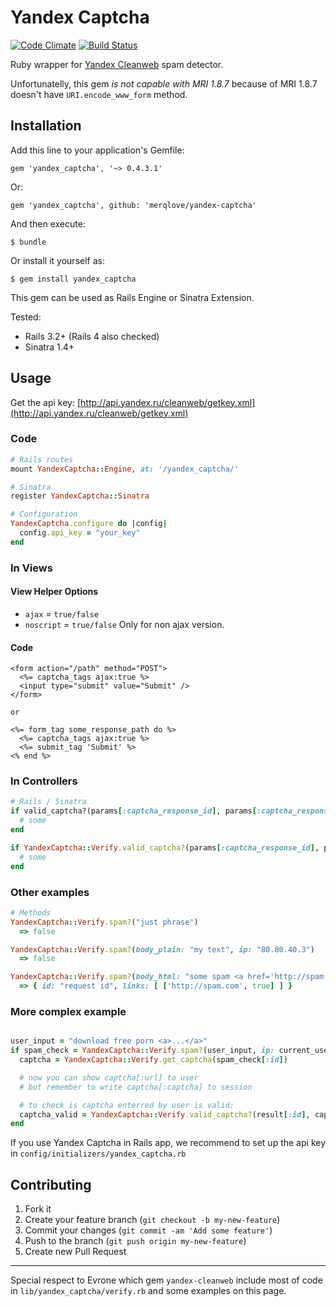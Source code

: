 # Yandex Captcha

[![Code Climate](https://codeclimate.com/github/merqlove/yandex-captcha.png)](https://codeclimate.com/github/merqlove/yandex-captcha)
[![Build Status](https://travis-ci.org/merqlove/yandex-captcha.svg)](https://travis-ci.org/merqlove/yandex-captcha)

Ruby wrapper for [Yandex Cleanweb](http://api.yandex.ru/cleanweb/) spam detector.

Unfortunatelly, this gem *is not capable with MRI 1.8.7* because of MRI 1.8.7 doesn't have `URI.encode_www_form` method.

## Installation

Add this line to your application's Gemfile:

    gem 'yandex_captcha', '~> 0.4.3.1'

Or:    

    gem 'yandex_captcha', github: 'merqlove/yandex-captcha'

And then execute:

    $ bundle

Or install it yourself as:

    $ gem install yandex_captcha

This gem can be used as Rails Engine or Sinatra Extension.

Tested:
- Rails 3.2+ (Rails 4 also checked)
- Sinatra 1.4+

## Usage

Get the api key: [http://api.yandex.ru/cleanweb/getkey.xml](http://api.yandex.ru/cleanweb/getkey.xml)

### Code

```ruby
# Rails routes
mount YandexCaptcha::Engine, at: '/yandex_captcha/'

# Sinatra
register YandexCaptcha::Sinatra

# Configuration
YandexCaptcha.configure do |config|
  config.api_key = "your_key"
end
```

### In Views

#### View Helper Options

- `ajax` = `true/false`
- `noscript` = `true/false` Only for non ajax version.

#### Code

```erb
<form action="/path" method="POST">
  <%= captcha_tags ajax:true %>
  <input type="submit" value="Submit" />
</form>

or

<%= form_tag some_response_path do %>
  <%= captcha_tags ajax:true %>
  <%= submit_tag 'Submit' %>
<% end %>
```

### In Controllers

```ruby
# Rails / Sinatra
if valid_captcha?(params[:captcha_response_id], params[:captcha_response_field])
  # some
end

if YandexCaptcha::Verify.valid_captcha?(params[:captcha_response_id], params[:captcha_response_field])
  # some
end
```

### Other examples

```ruby
# Methods
YandexCaptcha::Verify.spam?("just phrase")
  => false

YandexCaptcha::Verify.spam?(body_plain: "my text", ip: "80.80.40.3")
  => false

YandexCaptcha::Verify.spam?(body_html: "some spam <a href='http://spam.com'>spam link</a>")
  => { id: "request id", links: [ ['http://spam.com', true] ] }
```

### More complex example

```ruby

user_input = "download free porn <a>...</a>"
if spam_check = YandexCaptcha::Verify.spam?(user_input, ip: current_user.ip)
  captcha = YandexCaptcha::Verify.get_captcha(spam_check[:id])

  # now you can show captcha[:url] to user
  # but remember to write captcha[:captcha] to session

  # to check is captcha enterred by user is valid:
  captcha_valid = YandexCaptcha::Verify.valid_captcha?(result[:id], captcha[:captcha], user_captcha)
end
```

If you use Yandex Captcha in Rails app, we recommend to set up the api key in `config/initializers/yandex_captcha.rb`

## Contributing

1. Fork it
2. Create your feature branch (`git checkout -b my-new-feature`)
3. Commit your changes (`git commit -am 'Add some feature'`)
4. Push to the branch (`git push origin my-new-feature`)
5. Create new Pull Request

---

Special respect to Evrone which gem `yandex-cleanweb` include most of code in `lib/yandex_captcha/verify.rb` and some examples on this page.